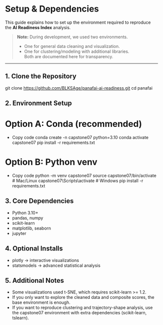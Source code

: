 # Setup & Dependencies

This guide explains how to set up the environment required to reproduce the **AI Readiness Index** analysis.  

> **Note:** During development, we used two environments.  
> - One for general data cleaning and visualization.  
> - One for clustering/modeling with additional libraries.  
> Both are documented here for transparency.  

---

## 1. Clone the Repository

git clone https://github.com/BLKSAge/panafai-ai-readiness.git
cd panafai

## 2. Environment Setup

# Option A: Conda (recommended)

- Copy code
conda create -n capstone07 python=3.10
conda activate capstone07
pip install -r requirements.txt

# Option B: Python venv

- Copy code
python -m venv capstone07
source capstone07/bin/activate   # Mac/Linux
capstone07\Scripts\activate      # Windows
pip install -r requirements.txt

## 3. Core Dependencies

- Python 3.10+
- pandas, numpy
- scikit-learn
- matplotlib, seaborn
- jupyter

## 4. Optional Installs
- plotly → interactive visualizations
- statsmodels → advanced statistical analysis

## 5. Additional Notes
- Some visualizations used t-SNE, which requires scikit-learn >= 1.2.
- If you only want to explore the cleaned data and composite scores, the base environment is enough.
- If you want to reproduce clustering and trajectory-shape analysis, use the capstone07 environment with extra dependencies (scikit-learn, tslearn).